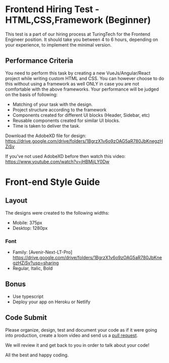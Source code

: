 # Frontend Hiring Test - HTML,CSS,Framework (Beginner)

This test is a part of our hiring process at TuringTech for the Frontend Engineer position. It should take you between 4 to 6 hours, depending on your experience, to implement the minimal version.

## Performance Criteria

You need to perform this task by creating a new VueJs/Angular/React project while writing custom HTML and CSS. You can however choose to do this without using a framework as well ONLY in case you are not comfortable with the above frameworks. Your performance will be judged on the basis of following:

- Matching of your task with the design.
- Project structure according to the framework
- Components created for different UI blocks (Header, Sidebar, etc)
- Reusable components created for similar UI blocks.
- Time is taken to deliver the task.

Download the AdobeXD file for design:
https://drive.google.com/drive/folders/1BgrzX1v6o9zOAG5aR780JbKnegzHZiSv

If you've not used AdobeXD before then watch this video:
https://www.youtube.com/watch?v=jHBMjjLY0Dw

# Front-end Style Guide

## Layout

The designs were created to the following widths:

- Mobile: 375px
- Desktop: 1280px

### Font

- Family: [Avenir-Next-LT-Pro] https://drive.google.com/drive/folders/1BgrzX1v6o9zOAG5aR780JbKnegzHZiSv?usp=sharing
- Regular, Italic, Bold


## Bonus

- Use typescript
- Deploy your app on Heroku or Netlify

## Code Submit
Please organize, design, test and document your code as if it were going into production, create a loom video and send us a [pull request](https://opensource.com/article/19/7/create-pull-request-github). 

We will review it and get back to you in order to talk about your code! 

All the best and happy coding.
